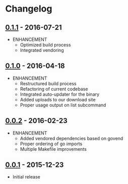 # Changelog

## [0.1.1](https://github.com/webhippie/mygithub/releases/tag/v0.1.1) - 2016-07-21

* ENHANCEMENT
  * Optimized build process
  * Integrated vendoring

## [0.1.0](https://github.com/webhippie/mygithub/releases/tag/v0.1.0) - 2016-04-18

* ENHANCEMENT
  * Restructured build process
  * Refactoring of current codebase
  * Integrated auto-updater for the binary
  * Added uploads to our download site
  * Proper usage output on list subcommand

## [0.0.2](https://github.com/webhippie/mygithub/releases/tag/v0.0.2) - 2016-02-23

* ENHANCEMENT
  * Added vendored dependencies based on govend
  * Proper ordering of go imports
  * Multiple Makefile improvements

## [0.0.1](https://github.com/webhippie/mygithub/releases/tag/v0.0.1) - 2015-12-23

* Initial release
